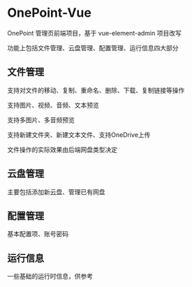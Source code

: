 # OnePoint-Vue

OnePoint 管理页前端项目，基于 vue-element-admin 项目改写

功能上包括文件管理、云盘管理、配置管理、运行信息四大部分

## 文件管理

支持对文件的移动、复制、重命名、删除、下载、复制链接等操作

支持图片、视频、音频、文本预览

支持多图片、多音频预览

支持新建文件夹、新建文本文件、支持OneDrive上传

文件操作的实际效果由后端网盘类型决定

## 云盘管理

主要包括添加新云盘、管理已有网盘

## 配置管理

基本配置项、账号密码

## 运行信息

一些基础的运行时信息，供参考